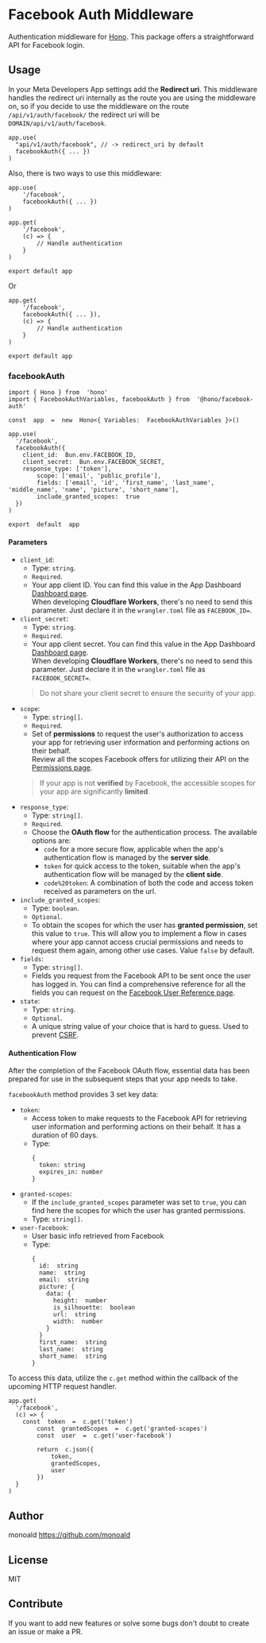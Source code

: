 # Facebook Auth Middleware
Authentication middleware for [Hono](https://github.com/honojs/hono). This package offers a straightforward API for Facebook login.

## Usage
In your Meta Developers App settings add the **Redirect uri**. This middleware handles the redirect uri internally as the route you are using the middleware on, so if you decide to use the middleware on the route `/api/v1/auth/facebook/` the redirect uri will be `DOMAIN/api/v1/auth/facebook`.
```
app.use(
  "api/v1/auth/facebook", // -> redirect_uri by default
  facebookAuth({ ... })
)
```

Also, there is two ways to use this middleware:
```
app.use(
	'/facebook',
	facebookAuth({ ... })
)

app.get(
	'/facebook',
	(c) => {
		// Handle authentication
	}
)

export default app
```

Or 
```
app.get(
	'/facebook',
	facebookAuth({ ... }),
	(c) => {
		// Handle authentication
	}
)

export default app

```

### facebookAuth
```
import { Hono } from  'hono'
import { FacebookAuthVariables, facebookAuth } from  '@hono/facebook-auth'

const  app  =  new  Hono<{ Variables:  FacebookAuthVariables }>()

app.use(
  '/facebook',
  facebookAuth({
    client_id:  Bun.env.FACEBOOK_ID,
    client_secret:  Bun.env.FACEBOOK_SECRET,
    response_type: ['token'],
		scope: ['email', 'public_profile'],
		fields: ['email', 'id', 'first_name', 'last_name', 'middle_name', 'name', 'picture', 'short_name'],
		include_granted_scopes:  true
  })
)

export  default  app
```
#### Parameters
- `client_id`:
 	- Type: `string`.
	- `Required`.
	-  Your app client ID. You can find this value in the App Dashboard [Dashboard page](https://developers.facebook.com/apps). <br />When developing **Cloudflare Workers**, there's no need to send this parameter. Just declare it in the `wrangler.toml` file as `FACEBOOK_ID=`.
- `client_secret`:
	- Type: `string`.
	- `Required`.
	- Your app client secret. You can find this value in the App Dashboard [Dashboard page](https://developers.facebook.com/apps). <br />When developing **Cloudflare Workers**, there's no need to send this parameter. Just declare it in the `wrangler.toml` file as `FACEBOOK_SECRET=`.
	> Do not share your client secret to ensure the security of your app.
- `scope`:
	- Type: `string[]`.
	- `Required`.
	- Set of **permissions** to request the user's authorization to access your app for retrieving user information and performing actions on their behalf.<br /> Review all the scopes Facebook offers for utilizing their API on the [Permissions page](https://developers.facebook.com/docs/permissions/). 
	> If your app is not **verified** by Facebook, the accessible scopes for your app are significantly **limited**.
- `response_type`:
	- Type: `string[]`.
	- `Required`.
	- Choose the **OAuth flow** for the authentication process. The available options are:
		- `code` for a more secure flow, applicable when the app's authentication flow is managed by the **server side**.
		- `token` for quick access to the token, suitable when the app's authentication flow will be managed by the **client side**.
		- `code%20token`:  A combination of both the code and access token received as parameters on the url.
- `include_granted_scopes`:
	- Type: `boolean`.
	- `Optional`.
	- To obtain the scopes for which the user has **granted permission**, set this value to `true`. This will allow you to implement a flow in cases where your app cannot access crucial permissions and needs to request them again, among other use cases.  Value `false` by default.
- `fields`:
	- Type: `string[]`.
	- Fields you request from the Facebook API to be sent once the user has logged in. You can find a comprehensive reference for all the fields you can request on the [Facebook User Reference page](https://developers.facebook.com/docs/graph-api/reference/user/#fields).
- `state`:
	- Type: `string`.
	- `Optional`.
	- A unique string value of your choice that is hard to guess. Used to prevent [CSRF](http://en.wikipedia.org/wiki/Cross-site_request_forgery).

#### Authentication Flow
After the completion of the Facebook OAuth flow, essential data has been prepared for use in the subsequent steps that your app needs to take.

`facebookAuth` method provides 3 set key data:
- `token`:
 	-  Access token to make requests to the Facebook API for retrieving user information and performing actions on their behalf. It has a duration of 60 days.
	- Type: 
		```
		{
		  token: string
		  expires_in: number
		}
		```
- `granted-scopes`:
	- If the `include_granted_scopes` parameter was set to `true`, you can find here the scopes for which the user has granted permissions.
	 - Type: `string[]`.
- `user-facebook`:
	- User basic info retrieved from Facebook
	- Type: 
		```
		{
		  id:  string
		  name:  string
		  email:  string
		  picture: {
		    data: {
		      height:  number
		      is_silhouette:  boolean
		      url:  string
		      width:  number
		    }
		  }
		  first_name:  string
		  last_name:  string
		  short_name:  string
		}
		```

To access this data, utilize the `c.get` method within the callback of the upcoming HTTP request handler.
```
app.get(
  '/facebook',
  (c) => {
    const  token  =  c.get('token')
		const  grantedScopes  =  c.get('granted-scopes')
		const  user  =  c.get('user-facebook')

		return  c.json({
			token,
			grantedScopes,
			user
		})
  }
)
```

## Author
monoald https://github.com/monoald

## License
MIT

## Contribute
If you want to add new features or solve some bugs don't doubt to create an issue or make a PR.
